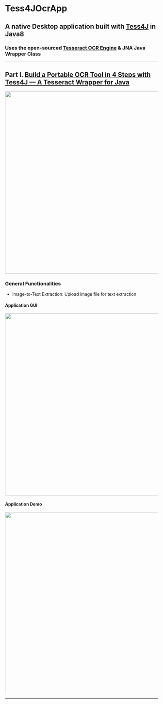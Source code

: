 # Tess4JOcrApp
## A native Desktop application built with [Tess4J](http://tess4j.sourceforge.net/) in Java8
### Uses the open-sourced [Tesseract OCR Engine](https://github.com/tesseract-ocr/tesseract) & JNA Java Wrapper Class

---

## Part I. [Build a Portable OCR Tool in 4 Steps with Tess4J — A Tesseract Wrapper for Java](https://towardsdatascience.com/build-a-portable-ocr-tool-in-4-steps-with-tess4j-jar-a-tesseract-wrapper-for-java-6d1be3f0cb3d)

<img src='https://miro.medium.com/max/1050/1*NSlZwwPH3RPkNJIsByWLmw.png' width='600'>

### General Functionalities
* Image-to-Text Extraction: Upload image file for text extraction

#### Application GUI
<img src='https://miro.medium.com/max/1050/1*9NsRWm70SYS5Au9wnsf8SA.png' width='600'>

#### Application Demo
<img src='https://miro.medium.com/max/900/1*98jnWQFQMQfq0uduT_TzJQ.gif' width='600'>

---